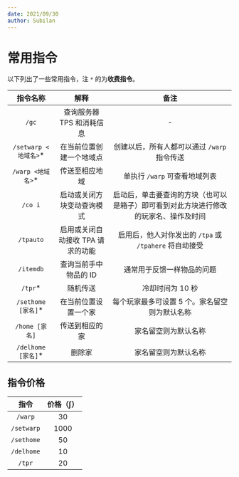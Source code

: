```yaml
---
date: 2021/09/30
author: Subilan
---
```


# 常用指令

以下列出了一些常用指令，注 `*` 的为**收费指令**。

|指令名称|解释|备注|
|:-:|:-:|:-:|
|`/gc`|查询服务器 TPS 和消耗信息|-|
|`/setwarp <地域名>`*|在当前位置创建一个地域点|创建以后，所有人都可以通过 `/warp` 指令传送|
|`/warp <地域名>`*|传送至相应地域|单执行 `/warp` 可查看地域列表|
|`/co i`|启动或关闭方块变动查询模式|启动后，单击要查询的方块（也可以是箱子）即可看到对此方块进行修改的玩家名、操作及时间|
|`/tpauto`|启用或关闭自动接收 TPA 请求的功能|启用后，他人对你发出的 `/tpa` 或 `/tpahere` 将自动接受|
|`/itemdb`|查询当前手中物品的 ID|通常用于反馈一样物品的问题|
|`/tpr`*|随机传送|冷却时间为 10 秒|
|`/sethome [家名]`*|在当前位置设置一个家|每个玩家最多可设置 5 个。家名留空则为默认名称|
|`/home [家名]`|传送到相应的家|家名留空则为默认名称|
|`/delhome [家名]`*|删除家|家名留空则为默认名称|

## 指令价格

|指令|价格（$\int$）|
|:-:|:-:|
|`/warp`|30|
|`/setwarp`|1000|
|`/sethome`|50|
|`/delhome`|10|
|`/tpr`|20|